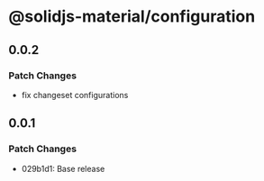 # @solidjs-material/configuration

## 0.0.2

### Patch Changes

- fix changeset configurations

## 0.0.1

### Patch Changes

- 029b1d1: Base release
